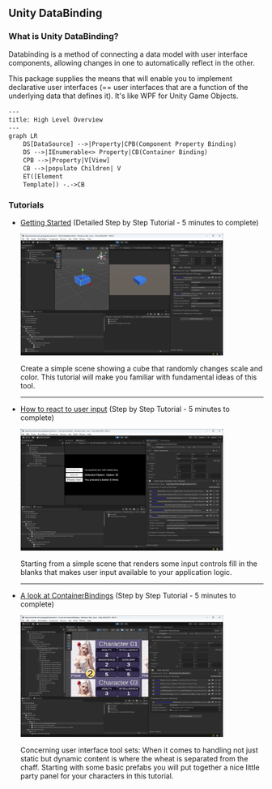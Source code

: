 ## Unity DataBinding

### What is Unity DataBinding?

Databinding is a method of connecting a data model with user interface components, allowing changes in one to automatically reflect in the other.

This package supplies the means that will enable you to implement declarative user interfaces (== user interfaces that are a function of the underlying data that defines it). It's like WPF for Unity Game Objects. 

```mermaid
---
title: High Level Overview
---
graph LR
    DS[DataSource] -->|Property|CPB(Component Property Binding)
    DS -->|IEnumerable<> Property|CB(Container Binding)
    CPB -->|Property|V[View]
    CB -->|populate Children| V
    ET([Element
    Template]) -.->CB
```

### Tutorials

- [Getting Started](Documentation~/GettingStarted.md) (Detailed Step by Step Tutorial - 5 minutes to complete)
  
  <img src="Documentation~/Images/GettingStarted/GettingStarted.png" width="400" height="240">

   Create a simple scene showing a cube that randomly changes scale and color. This tutorial will make you familiar with fundamental ideas of this tool.

   ---

- [How to react to user input](Documentation~/HowToReactToUserInput.md) (Step by Step Tutorial - 5 minutes to complete)
  
  <img src="Documentation~/Images/UserInput/UserInput.png" width="400" height="240">

  Starting from a simple scene that renders some input controls fill in the blanks that makes user input available to your application logic.
  
  ---

- [A look at ContainerBindings](Documentation~/ALookAtContainerBindings.md) (Step by Step Tutorial - 5 minutes to complete)

  <img src="Documentation~/Images/\ALookAtContainerBindings/ContainerBindings.png" width="400" height="240">

  Concerning user interface tool sets:  When it comes to handling not just static but dynamic content is where the wheat is separated from the chaff. Starting with some basic prefabs you will put together a nice little party panel for your characters in this tutorial.